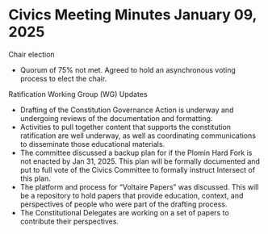 # Civics Meeting Minutes January 09, 2025

Chair election

* Quorum of 75% not met. Agreed to hold an asynchronous voting process to elect the chair.

Ratification  Working Group (WG) Updates&#x20;

* Drafting of the Constitution Governance Action is underway and undergoing reviews of the documentation and formatting.
* Activities to pull together content that supports the constitution ratification are well underway, as well as coordinating communications to disseminate those educational materials.
* The committee discussed a backup plan for if the Plomin Hard Fork is not enacted by Jan 31, 2025. This plan will be formally documented and put to full vote of the Civics Committee to formally instruct Intersect of this plan.
* The platform and process for “Voltaire Papers” was discussed.  This will be a repository to hold papers that provide education, context, and perspectives of people who were part of the drafting process.
* The Constitutional Delegates are working on a set of papers to contribute their perspectives.
